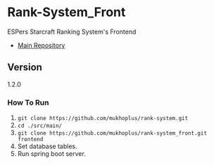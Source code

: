 # Rank-System_Front

ESPers Starcraft Ranking System's Frontend

- [Main Repository](https://github.com/mukhoplus/rank-system)

## Version

1.2.0

### How To Run

1. ``git clone https://github.com/mukhoplus/rank-system.git``
2. ``cd ./src/main/``
3. ``git clone https://github.com/mukhoplus/rank-system_front.git frontend``
4. Set database tables.
5. Run spring boot server.
